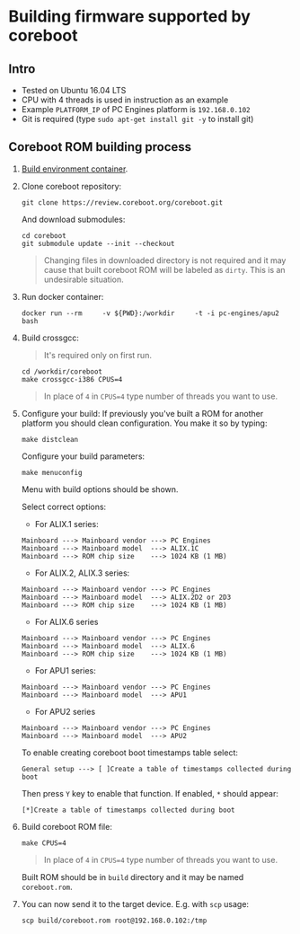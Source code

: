 Building firmware supported by coreboot
=======================================

Intro
-----
* Tested on Ubuntu 16.04 LTS
* CPU with 4 threads is used in instruction as an example
* Example `PLATFORM_IP` of PC Engines platform is `192.168.0.102`
* Git is required (type `sudo apt-get install git -y` to install git)

Coreboot ROM building process
-----------------------------

1. [Build environment container](https://github.com/pcengines/apu2-documentation/blob/master/docs/building_env.md).

2. Clone coreboot repository:
    ```
    git clone https://review.coreboot.org/coreboot.git
    ```

    And download submodules:
    ```
    cd coreboot
    git submodule update --init --checkout
    ```

    > Changing files in downloaded directory is not required and it may cause that
    built coreboot ROM will be labeled as `dirty`. This is an undesirable
    situation.

3. Run docker container:
    ```
    docker run --rm     -v ${PWD}:/workdir     -t -i pc-engines/apu2 bash
    ```

4. Build crossgcc:
    > It's required only on first run.

    ```
    cd /workdir/coreboot
    make crossgcc-i386 CPUS=4
    ```

    > In place of `4` in `CPUS=4` type number of threads you want to use.

5. Configure your build:
    If previously you've built a ROM for another platform you should clean
    configuration. You make it so by typing:

    ```
    make distclean
    ```

    Configure your build parameters:
    ```
    make menuconfig
    ```
    Menu with build options should be shown.

    Select correct options:
    * For ALIX.1 series:
    ```
    Mainboard ---> Mainboard vendor ---> PC Engines
    Mainboard ---> Mainboard model  ---> ALIX.1C
    Mainboard ---> ROM chip size	---> 1024 KB (1 MB)
    ```
    * For ALIX.2, ALIX.3 series:
    ```
    Mainboard ---> Mainboard vendor ---> PC Engines
    Mainboard ---> Mainboard model  ---> ALIX.2D2 or 2D3
    Mainboard ---> ROM chip size	---> 1024 KB (1 MB)
    ```
    * For ALIX.6 series
    ```
    Mainboard ---> Mainboard vendor ---> PC Engines
    Mainboard ---> Mainboard model  ---> ALIX.6
    Mainboard ---> ROM chip size	---> 1024 KB (1 MB)
    ```
    * For APU1 series:
    ```
    Mainboard ---> Mainboard vendor ---> PC Engines
    Mainboard ---> Mainboard model  ---> APU1
    ```
    * For APU2 series
    ```
    Mainboard ---> Mainboard vendor ---> PC Engines
    Mainboard ---> Mainboard model  ---> APU2
    ```

    To enable creating coreboot boot timestamps table select:
    ```
    General setup ---> [ ]Create a table of timestamps collected during boot
    ```
    Then press `Y` key to enable that function. If enabled, `*` should appear:
    ```
    [*]Create a table of timestamps collected during boot
    ```

6. Build coreboot ROM file:
    ```
    make CPUS=4
    ```
    > In place of `4` in `CPUS=4` type number of threads you want to use.

    Built ROM should be in `build` directory and it may be named `coreboot.rom`.

7. You can now send it to the target device. E.g. with `scp` usage:
    ```
    scp build/coreboot.rom root@192.168.0.102:/tmp
    ```

